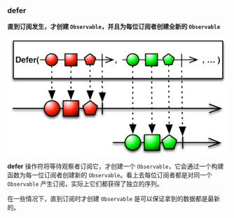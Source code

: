 ### defer

**直到订阅发生，才创建 `Observable`，并且为每位订阅者创建全新的 `Observable`**

![](/assets/Operator/Operators/defer.png)

**defer** 操作符将等待观察者订阅它，才创建一个 `Observable`，它会通过一个构建函数为每一位订阅者创建新的 `Observable`。看上去每位订阅者都是对同一个 `Observable` 产生订阅，实际上它们都获得了独立的序列。

在一些情况下，直到订阅时才创建 `Observable` 是可以保证拿到的数据都是最新的。
